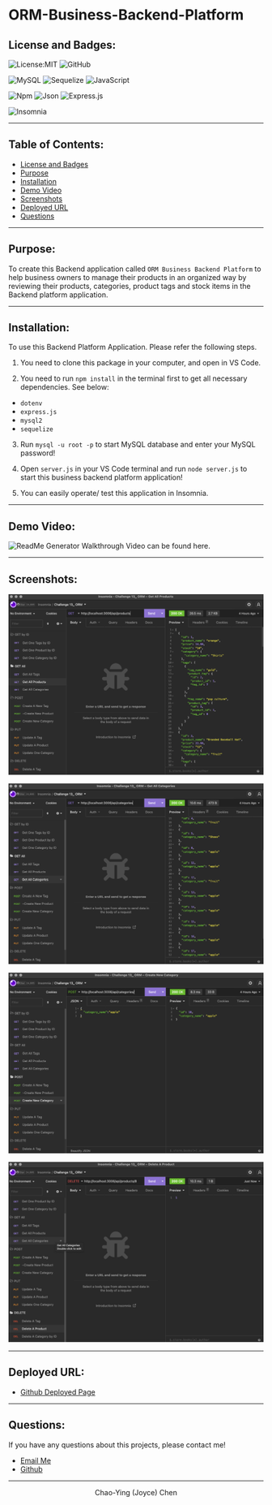 # ORM-Business-Backend-Platform

## License and Badges:

![License:MIT](https://img.shields.io/badge/License-MIT-green) ![GitHub](https://img.shields.io/badge/GitHub-100000?style=for-the-badge&logo=github&logoColor=white) 

![MySQL](https://img.shields.io/badge/MySQL-005C84?style=for-the-badge&logo=mysql&logoColor=white) ![Sequelize](https://img.shields.io/badge/Sequelize-52B0E7?style=for-the-badge&logo=Sequelize&logoColor=white) ![JavaScript](https://img.shields.io/badge/JavaScript-323330?style=for-the-badge&logo=javascript&logoColor=F7DF1E)

![Npm](	https://img.shields.io/badge/npm-CB3837?style=for-the-badge&logo=npm&logoColor=white) ![Json](https://img.shields.io/badge/json-5E5C5C?style=for-the-badge&logo=json&logoColor=white) ![Express.js](https://img.shields.io/badge/Express.js-000000?style=for-the-badge&logo=express&logoColor=white)

![Insomnia](https://img.shields.io/badge/Insomnia-5849be?style=for-the-badge&logo=Insomnia&logoColor=white)

---

## Table of Contents:

- [License and Badges](#license-and-badges)
- [Purpose](#purpose)
- [Installation](#installation)
- [Demo Video](#demo-video)
- [Screenshots](#screenshots)
- [Deployed URL](#deployed-url)
- [Questions](#questions)

---

## Purpose: 

To create this Backend application called `ORM Business Backend Platform` to help business owners to manage their products in an organized way by reviewing their products, categories, product tags and stock items in the Backend platform application.

---

## Installation:

To use this Backend Platform Application. Please refer the following steps.

1. You need to clone this package in your computer, and open in VS Code.

2. You need to run `npm install` in the terminal first to get all necessary dependencies. See below:

- `dotenv`
- `express.js`
- `mysql2`
- `sequelize`

3. Run `mysql -u root -p` to start MySQL database and enter your MySQL password!

4. Open `server.js` in your VS Code terminal and run `node server.js` to start this business backend platform application!

5. You can easily operate/ test this application in Insomnia.

---

## Demo Video:

![ReadMe Generator Walkthrough Video can be found here.](./Assets/video/ORM-%20Business%20Backend%20Platform-%20Insomnia%20Walkthrough%20Video.gif)

---
## Screenshots:

![Get All Product Screenshots.](./assets/screenshots/get%20all%20product.png)

![Get All Categories Screenshots.](./assets/screenshots/get%20all%20categories.png)

![Create A Category Screenshots.](./assets/screenshots/create%20new%20category.png)

![Delete A Product Screenshots.](./assets/screenshots/delete%20a%20product.png)

---


## Deployed URL:

- [Github Deployed Page](https://github.com/Joyce750526/ORM-Business-Backend-Platform)

---

## Questions:

If you have any questions about this projects, please contact me!
- [Email Me](mailto:joyceideas@outlook.com)
- [Github](https://github.com/joyce750526)

---

<p align= "center">Chao-Ying (Joyce) Chen</p>
